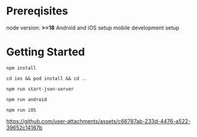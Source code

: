 # Prereqisites
node version: **>=18**
Android and iOS setup mobile development setup

# Getting Started
```
npm install
```
```
cd ios && pod install && cd ..
```
```
npm run start-json-server
```
```
npm run android
```
```
npm run iOS
```


https://github.com/user-attachments/assets/c66787ab-233d-4476-a522-39652c14187b

